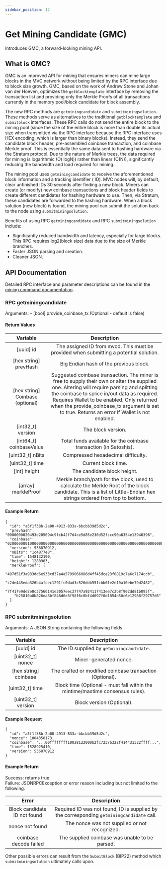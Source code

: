 ```yaml
---
sidebar_position: 12
---
```


# Get Mining Candidate (GMC)

Introduces GMC, a forward-looking mining API.

## What is GMC?

GMC is an improved API for mining that ensures miners can mine large blocks in the MVC network without being limited by
the RPC interface due to block size growth. GMC, based on the work of Andrew Stone and Johan van der Hoeven, optimizes
the `getblocktemplate` interface by removing the transaction list and providing only the Merkle Proofs of all
transactions currently in the memory pool/block candidate for block assembly.

The new RPC methods are `getminingcandidate` and `submitminingsolution`. These methods serve as alternatives to the
traditional `getblocktemplate` and `submitblock` interfaces. These RPC calls do not send the entire block to the mining
pool (since the size of the entire block is more than double its actual size when transmitted via the RPC interface
because the RPC interface uses HEX encoding, which is larger than binary blocks). Instead, they send the candidate block
header, pre-assembled coinbase transaction, and coinbase Merkle proof. This is essentially the same data sent to hashing
hardware via the Stratum protocol. Due to the nature of Merkle trees, the data required for mining is logarithmic (O(
logN)) rather than linear (O(N)), significantly reducing the bandwidth and load required for mining.

The mining pool uses `getminingcandidate` to receive the aforementioned block information and a tracking identifier (
ID). MVC nodes will, by default, clear unfinished IDs 30 seconds after finding a new block. Miners can create (or
modify) new coinbase transactions and block header fields to create different candidates for hashing hardware to use.
Then, via Stratum, these candidates are forwarded to the hashing hardware. When a block solution (new block) is found,
the mining pool can submit the solution back to the node using `submitminingsolution`.

Benefits of using RPC `getminingcandidate` and RPC `submitminingsolution` include:

- Significantly reduced bandwidth and latency, especially for large blocks. This RPC requires log2(block size) data due
  to the size of Merkle branches.
- Faster JSON parsing and creation.
- Cleaner JSON.

## API Documentation

Detailed RPC interface and parameter descriptions can be found in
the [mining command documentation](../../nodes/usage/mvc-cli/mining.md).

### RPC getminingcandidate

Arguments: - [bool] provide_coinbase_tx (Optional - default is false)

#### Return Values

|             Variable             |                                                                                                                                                                Description                                                                                                                                                                 |
|:--------------------------------:|:------------------------------------------------------------------------------------------------------------------------------------------------------------------------------------------------------------------------------------------------------------------------------------------------------------------------------------------:|
|            [uuid] id             |                                                                                                                           The assigned ID from mvcd. This must be provided when submitting a potential solution.                                                                                                                           |
|      [hex string] prevHash       |                                                                                                                                                   Big Endian hash of the previous block.                                                                                                                                                   |
| [hex string] Coinbase (optional) | Suggested coinbase transaction. The miner is free to supply their own or alter the supplied one. Altering will require parsing and splitting the coinbase to splice in/out data as required. Requires Wallet to be enabled. Only returned when the provide_coinbase_tx argument is set to true. Returns an error if Wallet is not enabled. |
|        [int32_t] version         |                                                                                                                                                             The block version.                                                                                                                                                             |
|     [int64_t] coinbaseValue      |                                                                                                                                     Total funds available for the coinbase transaction (in Satoshis).                                                                                                                                      |
|         [uint32_t] nBits         |                                                                                                                                                     Compressed hexadecimal difficulty.                                                                                                                                                     |
|         [uint32_t] time          |                                                                                                                                                            Current block time.                                                                                                                                                             |
|           [int] height           |                                                                                                                                                        The candidate block height.                                                                                                                                                         |
|       [array] merkleProof        |                                                                                    Merkle branch/path for the block, used to calculate the Merkle Root of the block candidate. This is a list of Little-Endian hex strings ordered from top to bottom.                                                                                     |

#### Example Return

```
{
  "id": "a5f1f38b-2a00-4913-833a-bbcbb39d5d2c",
  "prevhash": "0000000020493e205694c9fcb42f7d4ce5d85e230d52fccc90a6354e13940396",
  "coinbase": "02000000010000000000000000000000000000000000000000000000000000000000000000ffffffff0503878b1300ffffffff01c5a4a80400000000232103b8310da7c413106c6ce63814dbcd366c55e8ae39c8c43c1fdaeb76df56e4ff7dac00000000",
  "version": 536870912,
  "nBits": "1c4877e8",
  "time": 1548132190,
  "height": 1280903,
  "merkleProof": [
    "497d51f3a933dd6e933cd37a4a5799066086d4ff45dce23f0819c7a6c7174ccb",
    "c2de445eda326b4afcec1291fc0dad3c526ddb551cbb01e2e10a10ebe79d2482",
    "7f417e9de2e8c37566141e3057eec37747a924117413ee7c2b8f902dd81b095f",
    "b25810a0b826ea8bf848d6e3f98f6c0bf4d097f0d1854d50c6e12988f29757d6"
  ]
}
```  

### RPC submitminingsolution

Arguments: A JSON String containing the following fields.

|       Variable        |                                  Description                                  |
|:---------------------:|:-----------------------------------------------------------------------------:|
|       [uuid] id       |                   The ID supplied by `getminingcandidate`.                    |
|   [uint32_t] nonce    |                            Miner-generated nonce.                             |
| [hex string] coinbase |           The crafted or modified coinbase transaction (Optional).            |
|    [uint32_t] time    | Block time (Optional - must fall within the mintime/maxtime consensus rules). |
|  [uint32_t] version   |                           Block version (Optional).                           |

#### Example Request

```
{   
  "id": "a5f1f38b-2a00-4913-833a-bbcbb39d5d2c", 
  "nonce": 1804358173, 
  "coinbase": "...00ffffffff10028122000b2fc7237b322f414431322ffff...", 
  "time": 1528925410, 
  "version": 536870912 
}  
```

#### Example Return

Success: returns true  
Failure: JSONRPCException or error reason including but not limited to the following.

|            Error             |                                        Description                                        | 
|:----------------------------:|:-----------------------------------------------------------------------------------------:|
| Block candidate ID not found | Required ID was not found, ID is supplied by the corresponding `getminingcandidate` call. |
|       nonce not found        |                       The nonce was not supplied or not recognized.                       | 
|    coinbase decode failed    |                      The supplied coinbase was unable to be parsed.                       | 

Other possible errors can result from the `SubmitBlock` (BIP22) method which `submitminingsolution` ultimately calls
upon.
